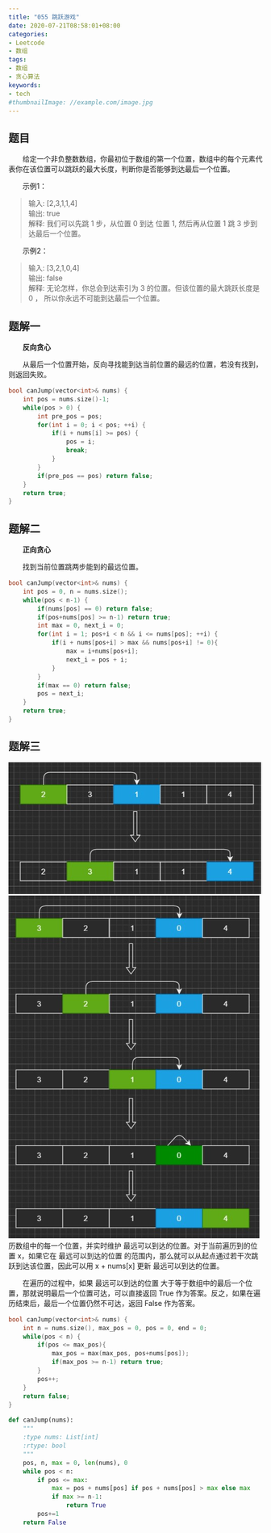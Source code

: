 ```yaml
---
title: "055 跳跃游戏"
date: 2020-07-21T08:58:01+08:00
categories:
- Leetcode
- 数组
tags:
- 数组
- 贪心算法
keywords:
- tech
#thumbnailImage: //example.com/image.jpg
---
```


<!--more-->
## 题目
　　给定一个非负整数数组，你最初位于数组的第一个位置，数组中的每个元素代表你在该位置可以跳跃的最大长度，判断你是否能够到达最后一个位置。

　　示例1：
> 输入: [2,3,1,1,4]  
> 输出: true  
> 解释: 我们可以先跳 1 步，从位置 0 到达 位置 1, 然后再从位置 1 跳 3 步到达最后一个位置。

　　示例2：
> 输入: [3,2,1,0,4]  
> 输出: false  
> 解释: 无论怎样，你总会到达索引为 3 的位置。但该位置的最大跳跃长度是 0 ， 所以你永远不可能到达最后一个位置。

## 题解一
　　**反向贪心**

　　从最后一个位置开始，反向寻找能到达当前位置的最远的位置，若没有找到，则返回失败。

```cpp
bool canJump(vector<int>& nums) {
    int pos = nums.size()-1;
    while(pos > 0) {
        int pre_pos = pos;
        for(int i = 0; i < pos; ++i) {
            if(i + nums[i] >= pos) {
                pos = i;
                break;
            }
        }
        if(pre_pos == pos) return false;
    }
    return true;
}
```

## 题解二
　　**正向贪心**

　　找到当前位置跳两步能到的最远位置。

```cpp
bool canJump(vector<int>& nums) {
    int pos = 0, n = nums.size();
    while(pos < n-1) {
        if(nums[pos] == 0) return false;
        if(pos+nums[pos] >= n-1) return true;
        int max = 0, next_i = 0;
        for(int i = 1; pos+i < n && i <= nums[pos]; ++i) {
            if(i + nums[pos+i] > max && nums[pos+i] != 0){
                max = i+nums[pos+i];
                next_i = pos + i;
            }
        }
        if(max == 0) return false;
        pos = next_i;
    }
    return true;
}
```
## 题解三
![图解3.1](/Leetcode/055/图解3_1.jpg)
![图解3.2](/Leetcode/055/图解3_2.jpg)
　　历数组中的每一个位置，并实时维护 最远可以到达的位置。对于当前遍历到的位置 x，如果它在 最远可以到达的位置 的范围内，那么就可以从起点通过若干次跳跃到达该位置，因此可以用 x + nums[x] 更新 最远可以到达的位置。

　　在遍历的过程中，如果 最远可以到达的位置 大于等于数组中的最后一个位置，那就说明最后一个位置可达，可以直接返回 True 作为答案。反之，如果在遍历结束后，最后一个位置仍然不可达，返回 False 作为答案。

```cpp
bool canJump(vector<int>& nums) {
    int n = nums.size(), max_pos = 0, pos = 0, end = 0;
    while(pos < n) {
        if(pos <= max_pos){
            max_pos = max(max_pos, pos+nums[pos]);
            if(max_pos >= n-1) return true;
        }
        pos++;
    }
    return false;
}
```

```python
def canJump(nums):
    """
    :type nums: List[int]
    :rtype: bool
    """
    pos, n, max = 0, len(nums), 0
    while pos < n:
        if pos <= max:
            max = pos + nums[pos] if pos + nums[pos] > max else max
            if max >= n-1:
                return True
        pos+=1
    return False
```